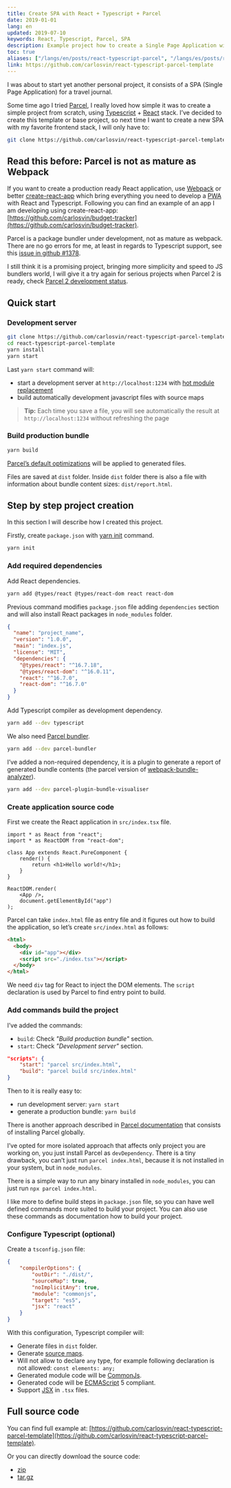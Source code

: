 ```yaml
---
title: Create SPA with React + Typescript + Parcel
date: 2019-01-01
lang: en
updated: 2019-07-10
keywords: React, Typescript, Parcel, SPA
description: Example project how to create a Single Page Application with React, Typescript and Parcel.
toc: true
aliases: ["/langs/en/posts/react-typescript-parcel", "/langs/es/posts/react-typescript-parcel"]
link: https://github.com/carlosvin/react-typescript-parcel-template
---
```


I was about to start yet another personal project, it consists of a SPA (Single Page Application) for a travel journal.

Some time ago I tried [Parcel](https://parceljs.org), I really loved how simple it was to create a simple project from scratch, using [Typescript](https://www.typescriptlang.org/) + [React](https://reactjs.org) stack. I’ve decided to create this template or base project, so next time I want to create a new SPA with my favorite frontend stack, I will only have to:

```bash
git clone https://github.com/carlosvin/react-typescript-parcel-template.git
```

## Read this before: Parcel is not as mature as Webpack

If you want to create a production ready React application, use [Webpack](https://webpack.js.org/) or better [create-react-app](https://facebook.github.io/create-react-app/) which bring everything you need to develop a [PWA](https://developers.google.com/web/progressive-web-apps/) with React and Typescript. Following you can find an example of an app I am developing using create-react-app: [https://github.com/carlosvin/budget-tracker](https://github.com/carlosvin/budget-tracker).

Parcel is a package bundler under development, not as mature as webpack. There are no go errors for me, at least in regards to Typescript support, see this [issue in github #1378](https://github.com/parcel-bundler/parcel/issues/1378).

I still think it is a promising project, bringing more simplicity and speed to JS bundlers world, I will give it a try again for serious projects when Parcel 2 is ready, check [Parcel 2 development status](https://github.com/parcel-bundler/parcel/projects/5).

## Quick start

### Development server

```bash
git clone https://github.com/carlosvin/react-typescript-parcel-template.git
cd react-typescript-parcel-template
yarn install
yarn start
```

Last `yarn start` command will:

- start a development server at `http://localhost:1234` with [hot module replacement](https://en.parceljs.org/hmr.html)
- build automatically development javascript files with source maps

> **Tip:** Each time you save a file, you will see automatically the result at `http://localhost:1234` without refreshing the page

### Build production bundle

```bash
yarn build
```

[Parcel’s default optimizations](https://en.parceljs.org/production.html#optimisations) will be applied to generated files.

Files are saved at `dist` folder. Inside `dist` folder there is also a file with information about bundle content sizes: `dist/report.html`.

## Step by step project creation

In this section I will describe how I created this project.

Firstly, create `package.json` with [yarn init](https://yarnpkg.com/lang/en/docs/cli/init/) command.

```bash
yarn init
```

### Add required dependencies

Add React dependencies.

```bash
yarn add @types/react @types/react-dom react react-dom
```

Previous command modifies `package.json` file adding `dependencies` section and will also install React packages in `node_modules` folder.

```json
{
  "name": "project_name",
  "version": "1.0.0",
  "main": "index.js",
  "license": "MIT",
  "dependencies": {
    "@types/react": "^16.7.18",
    "@types/react-dom": "^16.0.11",
    "react": "^16.7.0",
    "react-dom": "^16.7.0"
  }
}
```

Add Typescript compiler as development dependency.

```bash
yarn add --dev typescript
```

We also need [Parcel bundler](https://parceljs.org/).

```bash
yarn add --dev parcel-bundler
```

I’ve added a non-required dependency, it is a plugin to generate a report of generated bundle contents (the parcel version of [webpack-bundle-analyzer](https://github.com/webpack-contrib/webpack-bundle-analyzer)).

```bash
yarn add --dev parcel-plugin-bundle-visualiser
```

### Create application source code

First we create the React application in `src/index.tsx` file.

```tsx
import * as React from "react";
import * as ReactDOM from "react-dom";

class App extends React.PureComponent {
    render() {
        return <h1>Hello world!</h1>;
    }
}

ReactDOM.render(
    <App />, 
    document.getElementById("app")
);
```

Parcel can take `index.html` file as entry file and it figures out how to build the application, so let’s create `src/index.html` as follows:

```html
<html>
  <body>
    <div id="app"></div>
    <script src="./index.tsx"></script>
  </body>
</html>
```

We need `div` tag for React to inject the DOM elements. The `script` declaration is used by Parcel to find entry point to build.

### Add commands build the project

I’ve added the commands:

- `build`: Check _"Build production bundle"_ section.
- `start`: Check _"Development server"_ section.

```json
"scripts": {
    "start": "parcel src/index.html",
    "build": "parcel build src/index.html"
}
```

Then to it is really easy to:

- run development server: `yarn start`
- generate a production bundle: `yarn build`

There is another approach described in [Parcel documentation](https://en.parceljs.org/getting_started.html) that consists of installing Parcel globally.

I’ve opted for more isolated approach that affects only project you are working on, you just install Parcel as `devDependency`. There is a tiny drawback, you can’t just run `parcel index.html`, because it is not installed in your system, but in `node_modules`.

There is a simple way to run any binary installed in `node_modules`, you can just run `npx parcel index.html`.

I like more to define build steps in `package.json` file, so you can have well defined commands more suited to build your project. You can also use these commands as documentation how to build your project.

### Configure Typescript (optional)

Create a `tsconfig.json` file:

```json
{
    "compilerOptions": {
        "outDir": "./dist/",
        "sourceMap": true,
        "noImplicitAny": true,
        "module": "commonjs",
        "target": "es5",
        "jsx": "react"
    }
}
```

With this configuration, Typescript compiler will:

- Generate files in `dist` folder.
- Generate [source maps](https://developer.mozilla.org/en-US/docs/Tools/Debugger/How_to/Use_a_source_map).
- Will not allow to declare `any` type, for example following declaration is not allowed: `const elements: any;`
- Generated module code will be [CommonJs](https://requirejs.org/docs/commonjs.html).
- Generated code will be [ECMAScript](https://es.wikipedia.org/wiki/ECMAScript) 5 compliant.
- Support [JSX](https://www.typescriptlang.org/docs/handbook/jsx.html) in `.tsx` files.

## Full source code

You can find full example at: [https://github.com/carlosvin/react-typescript-parcel-template](https://github.com/carlosvin/react-typescript-parcel-template).

Or you can directly download the source code:

- [zip](https://github.com/carlosvin/react-typescript-parcel-template/archive/1.0.zip)
- [tar.gz](https://github.com/carlosvin/react-typescript-parcel-template/archive/1.0.tar.gz)
